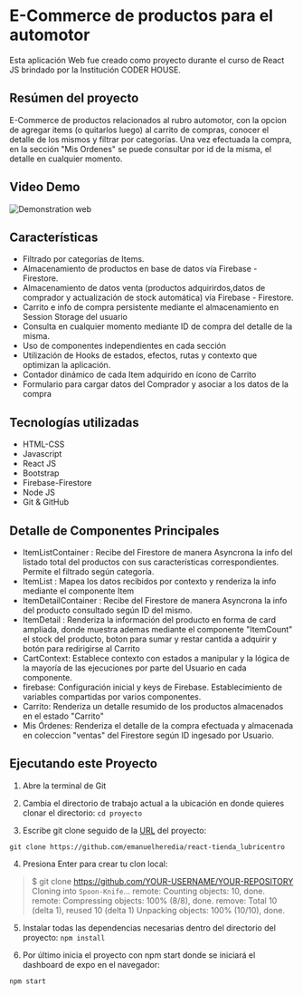 # E-Commerce de productos para el automotor

Esta aplicación Web fue creado como proyecto durante el curso de React JS brindado por la Institución CODER HOUSE. 

## Resúmen del proyecto

E-Commerce de productos relacionados al rubro automotor, con la opcion de agregar items (o quitarlos luego) al carrito de compras, conocer el detalle de los mismos y filtrar por categorías. Una vez efectuada la compra, en la sección "Mis Ordenes" se puede consultar por id de la misma, el detalle en cualquier momento.   

## Video Demo

![Demonstration web](./assets/app.gif)

## Características

* Filtrado por categorías de Items.
* Almacenamiento de productos en base de datos vía Firebase - Firestore.
* Almacenamiento de datos venta (productos adquirirdos,datos de comprador y actualización de stock automática) vía Firebase - Firestore.
* Carrito e info de compra persistente mediante el almacenamiento en Session Storage del usuario 
* Consulta en cualquier momento mediante ID de compra del detalle de la misma. 
* Uso de componentes independientes en cada sección
* Utilización de Hooks de estados, efectos, rutas y contexto que optimizan la aplicación. 
* Contador dinámico de cada Item adquirido en ícono de Carrito
* Formulario para cargar datos del Comprador y asociar a los datos de la compra

## Tecnologías utilizadas

* HTML-CSS
* Javascript
* React JS
* Bootstrap 
* Firebase-Firestore
* Node JS
* Git & GitHub

## Detalle de Componentes Principales

* ItemListContainer :  Recibe del Firestore de manera Asyncrona la info del listado total del productos con sus características correspondientes. Permite el filtrado según categoría.
* ItemList : Mapea los datos recibidos por contexto y renderiza la info mediante el componente Item
* ItemDetailContainer : Recibe del Firestore de manera Asyncrona la info del producto consultado según ID del mismo. 
* ItemDetail : Renderiza la información del producto en forma de card ampliada, donde muestra ademas mediante el componente "ItemCount" el stock del producto, boton para sumar y  restar cantida a adquirir y botón para redirigirse al Carrito
* CartContext: Establece contexto con estados a manipular y la lógica de la mayoría de las ejecuciones por parte del Usuario en cada componente.   
* firebase: Configuración inicial y keys de Firebase. Establecimiento de variables compartidas por varios componentes.
* Carrito: Renderiza un detalle resumido de los productos almacenados en el estado "Carrito"
* Mis Órdenes: Renderiza el detalle de la compra efectuada y almacenada en coleccion "ventas" del Firestore según ID ingesado por Usuario.


## Ejecutando este Proyecto

1. Abre la terminal de Git
2. Cambia el directorio de trabajo actual a la ubicación en donde quieres clonar el directorio:
``` cd proyecto ```

3. Escribe git clone seguido de la [URL](https://github.com/emanuelheredia/react-tienda_lubricentro) del proyecto:

```git clone https://github.com/emanuelheredia/react-tienda_lubricentro ```

4. Presiona Enter para crear tu clon local:
>$ git clone https://github.com/YOUR-USERNAME/YOUR-REPOSITORY
> Cloning into `Spoon-Knife`...
> remote: Counting objects: 10, done.
> remote: Compressing objects: 100% (8/8), done.
> remove: Total 10 (delta 1), reused 10 (delta 1)
> Unpacking objects: 100% (10/10), done.

5. Instalar todas las dependencias necesarias dentro del directorio del proyecto:
``` npm install ```

6. Por último inicia el proyecto con npm start donde se iniciará el dashboard de expo en el navegador:

``` npm start ```